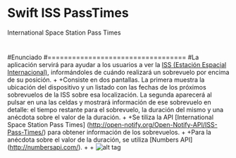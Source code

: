 # Swift ISS PassTimes
International Space Station Pass Times
#
#Enunciado
#==================================
#La aplicación servirá para ayudar a los usuarios a ver la [ISS (Estación Espacial Internacional)](https://es.wikipedia.org/wiki/Estaci%C3%B3n_Espacial_Internacional), informándoles de cuándo realizará un sobrevuelo por encima de su posición.
+
+Consiste en dos pantallas. La primera muestra la ubicación del dispositivo y un listado con las fechas de los próximos sobrevuelos de la ISS sobre esa localización. La segunda aparecerá al pulsar en una las celdas y mostrará información de ese sobrevuelo en detalle: el tiempo restante para el sobrevuelo, la duración del mismo y una anécdota sobre el valor de la duración.
+
+Se tiliza la API [International Space Station Pass Times] (http://open-notify.org/Open-Notify-API/ISS-Pass-Times/) para obtener información de los sobrevuelos.
+
+Para la anécdota sobre el valor de la duración, se utiliza [Numbers API] (http://numbersapi.com/).
+
+
![alt tag](https://camo.githubusercontent.com/00c60501f53f798cb33d5e8f4328dc8256c3d5bd/687474703a2f2f692e696d6775722e636f6d2f4d4c54703436682e6a7067 "Screen Shoots")
